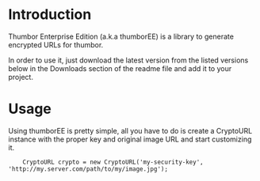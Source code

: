 # Introduction

Thumbor Enterprise Edition (a.k.a thumborEE) is a library to generate encrypted
URLs for thumbor.

In order to use it, just download the latest version from the listed versions
below in the Downloads section of the readme file and add it to your project.

# Usage

Using thumborEE is pretty simple, all you have to do is create a CryptoURL
instance with the proper key and original image URL and start customizing it.

```
    CryptoURL crypto = new CryptoURL('my-security-key', 'http://my.server.com/path/to/my/image.jpg');
```
